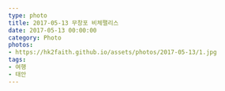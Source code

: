 ```yaml
---
type: photo
title: 2017-05-13 무창포 비체팰리스
date: 2017-05-13 00:00:00
category: Photo
photos:
- https://hk2faith.github.io/assets/photos/2017-05-13/1.jpg
tags:
- 여행
- 태안
---
```

